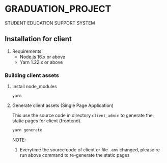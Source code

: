 # GRADUATION_PROJECT

STUDENT EDUCATION SUPPORT SYSTEM

## Installation for client

1. Requirements:
    - Node.js 16.x or above
    - Yarn 1.22.x or above

### Building client assets
1. Install node_modules
    ```bash
    yarn 
    ```

2. Generate client assets (Single Page Application)

    This use the source code in directory `client_admin` to generate the static pages for client (frontend).  
    
    ```bash
    yarn generate
    ```

    NOTE:
    1. Everytime the source code of client or file `.env` changed, please re-run above command to re-generate the static pages
